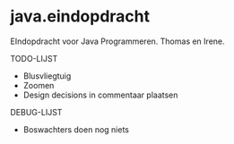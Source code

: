 java.eindopdracht
=================

EIndopdracht voor Java Programmeren. Thomas en Irene.

TODO-LIJST

- Blusvliegtuig
- Zoomen
- Design decisions in commentaar plaatsen

DEBUG-LIJST

- Boswachters doen nog niets
